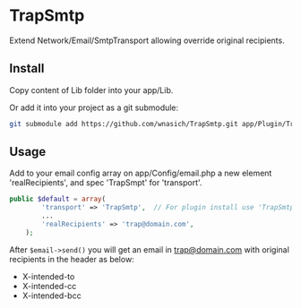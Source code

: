 TrapSmtp
========

Extend Network/Email/SmtpTransport allowing override original recipients.

Install
-------

Copy content of Lib folder into your app/Lib.

Or add it into your project as a git submodule:
```bash
git submodule add https://github.com/wnasich/TrapSmtp.git app/Plugin/TrapSmtp
```

Usage
-----
Add to your email config array on app/Config/email.php a new element 'realRecipients', and spec 'TrapSmpt' for 'transport'.
```php
public $default = array(
		'transport' => 'TrapSmtp',  // For plugin install use 'TrapSmtp.TrapSmtp'
		...
		'realRecipients' => 'trap@domain.com',
	);
```

After ```$email->send()``` you will get an email in trap@domain.com with original recipients in the header as below:
* X-intended-to
* X-intended-cc
* X-intended-bcc
